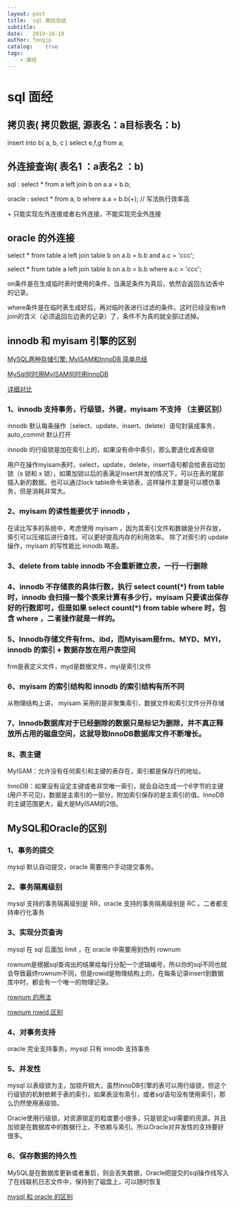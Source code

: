 ```yaml
---
layout: post
title:  sql 面经总结
subtitle:   
date:   2019-10-19
author: fengjp
catalog:    true
tags:
    - 面经
---
```


#  sql 面经

##  拷贝表( 拷贝数据, 源表名：a目标表名：b) 

insert into b( a, b, c ) select e,f,g from a;

##  外连接查询( 表名1 ：a表名2 ：b)

sql : select * from a left join b on a.a = b.b;

oracle : select * from a, b where a.a = b.b(+); // 写法执行效率高

 \+ 只能实现左外连接或者右外连接，不能实现完全外连接

##  oracle 的外连接

select * from table a left join table b on a.b = b.b and a.c = 'ccc';

select * from table a left join table b on a.b = b.b where a.c = 'ccc';

on条件是在生成临时表时使用的条件，当满足条件为真后，依然会返回左边表中的记录。

where条件是在临时表生成好后，再对临时表进行过滤的条件。这时已经没有left join的含义（必须返回左边表的记录）了，条件不为真的就全部过滤掉。

##  innodb 和 myisam 引擎的区别

[MySQL两种存储引擎: MyISAM和InnoDB 简单总结](https://www.cnblogs.com/kevingrace/p/5685355.html)

[MySql何时用MyISAM何时用InnoDB](https://blog.csdn.net/qq_36071795/article/details/83956125)

[详细对比](https://www.cnblogs.com/y-rong/p/8110596.html)

### 1、innodb 支持事务，行级锁，外键，myisam 不支持 （主要区别）

innodb 默认每条操作（select、update、insert、delete）语句封装成事务，auto_commit 默认打开

innodb 的行级锁是加在索引上的，如果没有命中索引，那么要退化成表级锁

用户在操作myisam表时，select，update，delete，insert语句都会给表自动加锁（s 锁和 x 锁），如果加锁以后的表满足insert并发的情况下，可以在表的尾部插入新的数据。也可以通过lock table命令来锁表，这样操作主要是可以模仿事务，但是消耗非常大。

### 2、myisam 的读性能要优于 innodb ，

在读比写多的系统中，考虑使用 myisam ，因为其索引文件和数据是分开存放，索引可以压缩后进行查找，可以更好提高内存的利用效率。 除了对索引的 update 操作，myisam 的写性能比 innodb 略差。

### 3、delete from table innodb 不会重新建立表，一行一行删除

### 4、innodb 不存储表的具体行数，执行 select count(*) from table 时，innodb 会扫描一整个表来计算有多少行，myisam 只要读出保存好的行数即可，但是如果 select count(\*) from table where 时，包含 where ，二者操作就是一样的。

### 5、Innodb存储文件有frm、ibd，而Myisam是frm、MYD、MYI，innodb 的索引 + 数据存放在用户表空间

frm是表定义文件，myd是数据文件，myi是索引文件

### 6、myisam 的索引结构和 innodb 的索引结构有所不同

从物理结构上讲， myisam 采用的是非聚集索引，数据文件和索引文件分开存储

### 7、Innodb数据库对于已经删除的数据只是标记为删除，并不真正释放所占用的磁盘空间，这就导致InnoDB数据库文件不断增长。

### 8、表主键

MyISAM：允许没有任何索引和主键的表存在，索引都是保存行的地址。

InnoDB：如果没有设定主键或者非空唯一索引，就会自动生成一个6字节的主键(用户不可见)，数据是主索引的一部分，附加索引保存的是主索引的值。InnoDB的主键范围更大，最大是MyISAM的2倍。

##  MySQL和Oracle的区别

### 1、事务的提交

mysql 默认自动提交，oracle 需要用户手动提交事务。

### 2、事务隔离级别

mysql 支持的事务隔离级别是 RR，oracle 支持的事务隔离级别是 RC 。二者都支持串行化事务

### 3、实现分页查询

mysql 在 sql 后面加 limit ，在 oracle 中需要用到伪列 rownum 

rownum是根据sql查询出的结果给每行分配一个逻辑编号，所以你的sql不同也就会导致最终rownum不同，但是rowid是物理结构上的，在每条记录insert到数据库中时，都会有一个唯一的物理记录。

[rownum 的用法](https://www.cnblogs.com/songhengchao/p/8996255.html)

[rownum rowid 区别](https://blog.csdn.net/wonder1053/article/details/7268620)

### 4、对事务支持

oracle 完全支持事务，mysql 只有 innodb 支持事务

### 5、并发性

mysql 以表级锁为主，加锁开销大，虽然InnoDB引擎的表可以用行级锁，但这个行级锁的机制依赖于表的索引，如果表没有索引，或者sql语句没有使用索引，那么仍然使用表级锁。

Oracle使用行级锁，对资源锁定的粒度要小很多，只是锁定sql需要的资源，并且加锁是在数据库中的数据行上，不依赖与索引。所以Oracle对并发性的支持要好很多。

### 6、保存数据的持久性

MySQL是在数据库更新或者重启，则会丢失数据，Oracle把提交的sql操作线写入了在线联机日志文件中，保持到了磁盘上，可以随时恢复

[mysql 和 oracle 的区别](https://www.cnblogs.com/xu-cceed3w/p/8824199.html)
